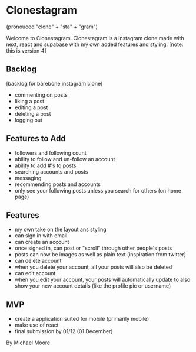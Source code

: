 # Clonestagram
(pronouced "clone" + "sta" + "gram")

Welcome to Clonestagram. Clonestagram is a instagram clone made with next, react and supabase with my own added features and styling. 
[note: this is version 4]


## Backlog

[backlog for barebone instagram clone]

- commenting on posts
- liking a post
- editing a post 
- deleting a post
- logging out

## Features to Add

- followers and following count
- ability to follow and un-follow an account
- ability to add #'s to posts
- searching accounts and posts
- messaging
- recommending posts and accounts 
- only see your following posts unless you search for others (on home page)

## Features 

- my own take on the layout ans styling
- can sign in with email
- can create an account
- once signed in, can post or "scroll" through other people's posts
- posts can now be images as well as plain text (inspiration from twitter)
- can delete account
- when you delete your account, all your posts will also be deleted
- can edit account
- when you edit your account, your posts will automatically update to also show your new account details (like the profile pic or username)

## MVP

- create a application suited for mobile (primarily mobile)
- make use of react
- final submission by 01/12 (01 December)


By Michael Moore

